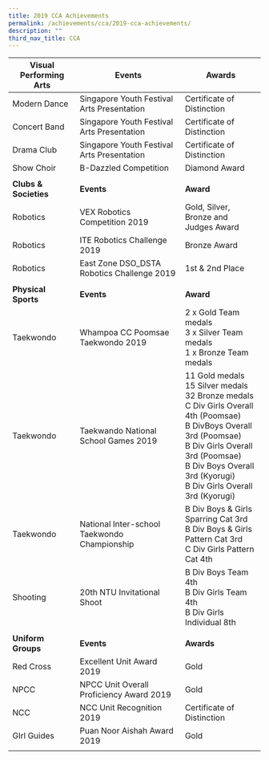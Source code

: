```yaml
---
title: 2019 CCA Achievements
permalink: /achievements/cca/2019-cca-achievements/
description: ""
third_nav_title: CCA
---
```

| Visual Performing Arts | Events | Awards |
|---|---|---|
| Modern Dance | Singapore Youth Festival Arts Presentation | Certificate of Distinction |
| Concert Band | Singapore Youth Festival Arts Presentation | Certificate of Distinction |
| Drama Club | Singapore Youth Festival Arts Presentation | Certificate of Distinction |
| Show Choir | B-Dazzled Competition | Diamond Award |
|  |  |  |
| **Clubs & Societies** | **Events** | **Award** |
| Robotics | VEX Robotics Competition 2019 | Gold, Silver, Bronze and<br>Judges Award |
| Robotics | ITE Robotics Challenge 2019 | Bronze Award |
|  Robotics | East Zone DSO_DSTA Robotics Challenge 2019  | 1st & 2nd Place  |
|  |  |  |
| **Physical Sports** | **Events** | **Award** |
| Taekwondo | Whampoa CC Poomsae Taekwondo 2019 | 2 x Gold Team medals<br>3 x Silver Team medals<br>1 x Bronze Team medals  |
| Taekwondo |  Taekwando National School Games 2019 | 11 Gold medals<br>15 Silver medals<br>32 Bronze medals<br>C Div Girls Overall 4th (Poomsae)<br>B DivBoys Overall 3rd (Poomsae)<br>B Div Girls Overall 3rd (Poomsae)<br>B Div Boys Overall 3rd (Kyorugi)<br>B Div Girls Overall 3rd (Kyorugi)  |
| Taekwondo | National Inter-school Taekwondo Championship | B Div Boys & Girls Sparring Cat 3rd<br>B Div Boys & Girls Pattern Cat 3rd<br>C Div Girls Pattern Cat 4th |
|  Shooting | 20th NTU Invitational Shoot  |  B Div Boys Team  4th<br>B Div Girls Team  4th<br>B Div Girls Individual  8th |
|       |  |  |
|  **Uniform Groups** | **Events**  | **Awards**  |
|  Red Cross     | Excellent Unit Award 2019  | Gold  |
| NPCC  |  NPCC Unit Overall Proficiency Award 2019 |  Gold  |
| NCC  |  NCC Unit Recognition 2019 |  Certificate of Distinction |
|  GIrl Guides |  Puan Noor Aishah Award 2019 |  Gold  |
| | | |